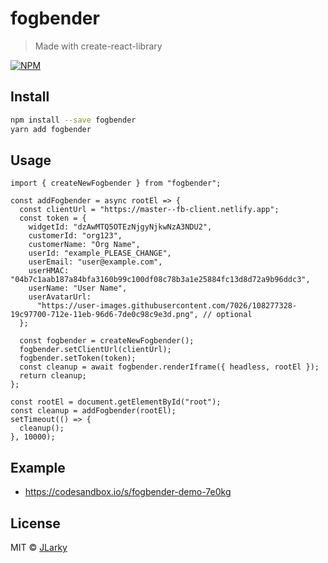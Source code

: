 # fogbender

> Made with create-react-library

[![NPM](https://img.shields.io/npm/v/fogbender.svg)](https://www.npmjs.com/package/fogbender)

## Install

```bash
npm install --save fogbender
yarn add fogbender
```

## Usage

```tsx
import { createNewFogbender } from "fogbender";

const addFogbender = async rootEl => {
  const clientUrl = "https://master--fb-client.netlify.app";
  const token = {
    widgetId: "dzAwMTQ5OTEzNjgyNjkwNzA3NDU2",
    customerId: "org123",
    customerName: "Org Name",
    userId: "example_PLEASE_CHANGE",
    userEmail: "user@example.com",
    userHMAC: "04b7c1aab187a84bfa3160b99c100df08c78b3a1e25884fc13d8d72a9b96ddc3",
    userName: "User Name",
    userAvatarUrl:
      "https://user-images.githubusercontent.com/7026/108277328-19c97700-712e-11eb-96d6-7de0c98c9e3d.png", // optional
  };

  const fogbender = createNewFogbender();
  fogbender.setClientUrl(clientUrl);
  fogbender.setToken(token);
  const cleanup = await fogbender.renderIframe({ headless, rootEl });
  return cleanup;
};

const rootEl = document.getElementById("root");
const cleanup = addFogbender(rootEl);
setTimeout(() => {
  cleanup();
}, 10000);
```

## Example

- https://codesandbox.io/s/fogbender-demo-7e0kg

## License

MIT © [JLarky](https://github.com/JLarky)
